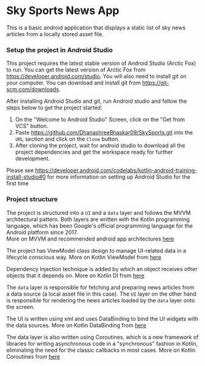 # Sky Sports News App

This is a basic android application that displays a static list of sky news articles from a locally stored asset file.

### Setup the project in Android Studio
This project requires the latest stable version of Android Studio (Arctic Fox) to run. You can get the latest version of Arctic Fox from https://developer.android.com/studio. You will also need to install git on your computer. You can download and install git from https://git-scm.com/downloads.

After installing Android Studio and git, run Android studio and follow the steps below to get the project started:

1. On the "Welcome to Android Studio" Screen, click on the "Get from VCS" button.
2. Paste https://github.com/DhanashreeBhaskar09/SkySports.git into the `URL` section and click on the `Clone` button.
3. After cloning the project, wait for android studio to download all the project dependencies and get the workspace ready for further development.

Please see https://developer.android.com/codelabs/kotlin-android-training-install-studio#0 for more information on setting up Android Studio for the first time

### Project structure
The project is structured into a `UI` and a `data` layer and follows the MVVM architectural pattern. Both layers are written with the Kotlin programming language, which has been  Google's official programming language for the Android platform since 2017.  
More on MVVM and recommended android app architectures [here](https://developer.android.com/jetpack/guide)

The project has ViewModel class design to  manage UI-related data in a lifecycle conscious way. More on Kotlin ViewModel from [here](https://developer.android.com/topic/libraries/architecture/viewmodel)

Dependency Injection technique is added by which an object receives other objects that it depends on. More on Kotlin DI from [here](https://developer.android.com/training/dependency-injection)

The `data` layer is responsible for fetching and preparing news articles from a data source (a local asset file in this case). The `UI` layer on the other hand is responsible for rendering the news articles loaded by the `data` layer onto the screen.

The UI is written using xml and uses DataBinding to bind the UI widgets with the data sources. More on Kotlin DataBinding from [here](https://developer.android.com/topic/libraries/data-binding) 

The data layer is also written using Coroutines, which is a new framework of libraries for writing asynchronous code in a "synchronous" fashion in Kotlin, eliminating the need for the classic callbacks in most cases.
More on Kotlin Coroutines from [here](https://kotlinlang.org/docs/coroutines-overview.html)
